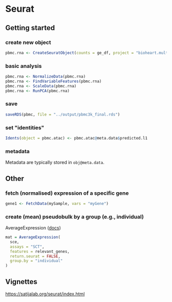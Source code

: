 # Seurat

## Getting started

### create new object

```R
pbmc.rna <- CreateSeuratObject(counts = ge_df, project = "bioheart.multiome.ge", min.cells = 3, min.features = 200)
```
### basic analysis

```R
pbmc.rna <- NormalizeData(pbmc.rna)
pbmc.rna <- FindVariableFeatures(pbmc.rna)
pbmc.rna <- ScaleData(pbmc.rna)
pbmc.rna <- RunPCA(pbmc.rna)
```

### save

```R
saveRDS(pbmc, file = "../output/pbmc3k_final.rds")
```

### set "identities"

```R
Idents(object = pbmc.atac) <- pbmc.atac@meta.data$predicted.l1
```

### metadata

Metadata are typically stored in ```obj@meta.data```.

## Other

###  fetch (normalised) expression of a specific gene

```R
gene1 <- FetchData(mySample, vars = "myGene")
``` 

### create (mean) pseudobulk by a group (e.g., individual)

AverageExpression ([docs](https://rdrr.io/github/satijalab/seurat/man/AverageExpression.html))

```R
mat = AverageExpression(
  sce,
  assays = "SCT",
  features = relevant_genes,
  return.seurat = FALSE,
  group.by = "individual"
)
``` 

## Vignettes

https://satijalab.org/seurat/index.html
